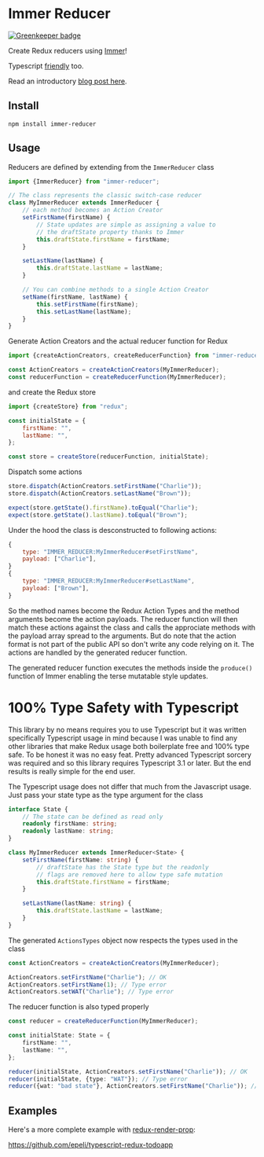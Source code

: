 # Immer Reducer

[![Greenkeeper badge](https://badges.greenkeeper.io/epeli/immer-reducer.svg)](https://greenkeeper.io/)

Create Redux reducers using [Immer](https://github.com/mweststrate/immer)!

Typescript [friendly](#100-type-safety-with-typescript) too.

Read an introductory [blog post here](https://medium.com/@esamatti/type-safe-boilerplate-free-redux-906844ec6325).

## Install

    npm install immer-reducer

## Usage

Reducers are defined by extending from the `ImmerReducer` class

```js
import {ImmerReducer} from "immer-reducer";

// The class represents the classic switch-case reducer
class MyImmerReducer extends ImmerReducer {
    // each method becomes an Action Creator
    setFirstName(firstName) {
        // State updates are simple as assigning a value to
        // the draftState property thanks to Immer
        this.draftState.firstName = firstName;
    }

    setLastName(lastName) {
        this.draftState.lastName = lastName;
    }

    // You can combine methods to a single Action Creator
    setName(firstName, lastName) {
        this.setFirstName(firstName);
        this.setLastName(lastName);
    }
}
```

Generate Action Creators and the actual reducer function for Redux

```js
import {createActionCreators, createReducerFunction} from "immer-reducer";

const ActionCreators = createActionCreators(MyImmerReducer);
const reducerFunction = createReducerFunction(MyImmerReducer);
```

and create the Redux store

```js
import {createStore} from "redux";

const initialState = {
    firstName: "",
    lastName: "",
};

const store = createStore(reducerFunction, initialState);
```

Dispatch some actions

```js
store.dispatch(ActionCreators.setFirstName("Charlie"));
store.dispatch(ActionCreators.setLastName("Brown"));

expect(store.getState().firstName).toEqual("Charlie");
expect(store.getState().lastName).toEqual("Brown");
```

Under the hood the class is desconstructed to following actions:

```js
{
    type: "IMMER_REDUCER:MyImmerReducer#setFirstName",
    payload: ["Charlie"],
}
{
    type: "IMMER_REDUCER:MyImmerReducer#setLastName",
    payload: ["Brown"],
}
```

So the method names become the Redux Action Types and the method arguments
become the action payloads. The reducer function will then match these
actions against the class and calls the approciate methods with the payload
array spread to the arguments. But do note that the action format is not part of
the public API so don't write any code relying on it. The actions are handled
by the generated reducer function.

The generated reducer function executes the methods inside the `produce()`
function of Immer enabling the terse mutatable style updates.

# 100% Type Safety with Typescript

This library by no means requires you to use Typescript but it was written
specifically Typescript usage in mind because I was unable to find any other
libraries that make Redux usage both boilerplate free and 100% type safe. To
be honest it was no easy feat. Pretty advanced Typescript sorcery was
required and so this library requires Typescript 3.1 or later. But the end
results is really simple for the end user.

The Typescript usage does not differ that much from the Javascript usage.
Just pass your state type as the type argument for the class

```ts
interface State {
    // The state can be defined as read only
    readonly firstName: string;
    readonly lastName: string;
}

class MyImmerReducer extends ImmerReducer<State> {
    setFirstName(firstName: string) {
        // draftState has the State type but the readonly
        // flags are removed here to allow type safe mutation
        this.draftState.firstName = firstName;
    }

    setLastName(lastName: string) {
        this.draftState.lastName = lastName;
    }
}
```

The generated `ActionsTypes` object now respects the types used in the class

```ts
const ActionCreators = createActionCreators(MyImmerReducer);

ActionCreators.setFirstName("Charlie"); // OK
ActionCreators.setFirstName(1); // Type error
ActionCreators.setWAT("Charlie"); // Type error
```

The reducer function is also typed properly

```ts
const reducer = createReducerFunction(MyImmerReducer);

const initialState: State = {
    firstName: "",
    lastName: "",
};

reducer(initialState, ActionCreators.setFirstName("Charlie")); // OK
reducer(initialState, {type: "WAT"}); // Type error
reducer({wat: "bad state"}, ActionCreators.setFirstName("Charlie")); // Type error
```

## Examples

Here's a more complete example with [redux-render-prop](https://github.com/epeli/redux-render-prop):

<https://github.com/epeli/typescript-redux-todoapp>
